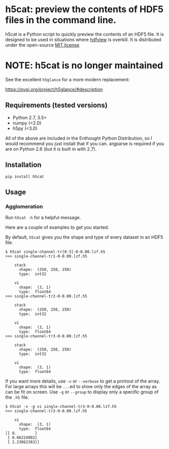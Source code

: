 # h5cat: preview the contents of HDF5 files in the command line.

h5cat is a Python script to quickly preview the contents of an HDF5 file.
It is designed to be used in situations where 
[hdfview](http://www.hdfgroup.org/hdf-java-html/hdfview/) is overkill.
It is distributed under the open-source 
[MIT license](http://www.opensource.org/licenses/mit-license.php).

# NOTE: h5cat is no longer maintained

See the excellent `h5glance` for a more modern replacement:

https://pypi.org/project/h5glance/#description

## Requirements (tested versions)

* Python 2.7, 3.5+
* numpy (<2.0)
* h5py (<3.0)

All of the above are included in the Enthought Python Distribution, so I would
recommend you just install that if you can. argparse is required if you are
on Python 2.6 (but it is built in with 2.7).

## Installation

```
pip install h5cat
```

## Usage

### Agglomeration

Run `h5cat -h` for a helpful message.

Here are a couple of examples to get you started.

By default, `h5cat` gives you the shape and type of every dataset in an
HDF5 file.
```
$ h5cat single-channel-tr[0-3]-0-0.00.lzf.h5
>>> single-channel-tr1-0-0.00.lzf.h5

    stack
      shape:  (250, 250, 250) 
      type:  int32

    vi
      shape:  (3, 1) 
      type:  float64
>>> single-channel-tr2-0-0.00.lzf.h5

    stack
      shape:  (250, 250, 250) 
      type:  int32

    vi
      shape:  (3, 1) 
      type:  float64
>>> single-channel-tr3-0-0.00.lzf.h5

    stack
      shape:  (250, 250, 250) 
      type:  int32

    vi
      shape:  (3, 1) 
      type:  float64
```

If you want more details, use `-v` or `--verbose` to get a printout of the
array. For large arrays this will be `...`ed to show only the edges of the
array as can be fit on screen. Use `-g` or `--group` to display only a
specific group of the `.h5` file.
```
$ h5cat -v -g vi single-channel-tr3-0-0.00.lzf.h5
>>> single-channel-tr3-0-0.00.lzf.h5

    vi
      shape:  (3, 1) 
      type:  float64
[[ 0.        ]
 [ 0.06224902]
 [ 2.23062383]]
```
